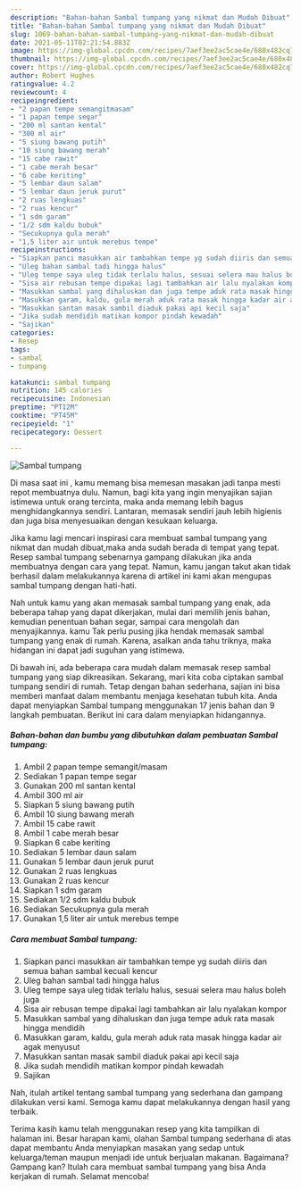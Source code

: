 ```yaml
---
description: "Bahan-bahan Sambal tumpang yang nikmat dan Mudah Dibuat"
title: "Bahan-bahan Sambal tumpang yang nikmat dan Mudah Dibuat"
slug: 1069-bahan-bahan-sambal-tumpang-yang-nikmat-dan-mudah-dibuat
date: 2021-05-11T02:21:54.883Z
image: https://img-global.cpcdn.com/recipes/7aef3ee2ac5cae4e/680x482cq70/sambal-tumpang-foto-resep-utama.jpg
thumbnail: https://img-global.cpcdn.com/recipes/7aef3ee2ac5cae4e/680x482cq70/sambal-tumpang-foto-resep-utama.jpg
cover: https://img-global.cpcdn.com/recipes/7aef3ee2ac5cae4e/680x482cq70/sambal-tumpang-foto-resep-utama.jpg
author: Robert Hughes
ratingvalue: 4.2
reviewcount: 4
recipeingredient:
- "2 papan tempe semangitmasam"
- "1 papan tempe segar"
- "200 ml santan kental"
- "300 ml air"
- "5 siung bawang putih"
- "10 siung bawang merah"
- "15 cabe rawit"
- "1 cabe merah besar"
- "6 cabe keriting"
- "5 lembar daun salam"
- "5 lembar daun jeruk purut"
- "2 ruas lengkuas"
- "2 ruas kencur"
- "1 sdm garam"
- "1/2 sdm kaldu bubuk"
- "Secukupnya gula merah"
- "1,5 liter air untuk merebus tempe"
recipeinstructions:
- "Siapkan panci masukkan air tambahkan tempe yg sudah diiris dan semua bahan sambal kecuali kencur"
- "Uleg bahan sambal tadi hingga halus"
- "Uleg tempe saya uleg tidak terlalu halus, sesuai selera mau halus boleh juga"
- "Sisa air rebusan tempe dipakai lagi tambahkan air lalu nyalakan kompor"
- "Masukkan sambal yang dihaluskan dan juga tempe aduk rata masak hingga mendidih"
- "Masukkan garam, kaldu, gula merah aduk rata masak hingga kadar air agak menyusut"
- "Masukkan santan masak sambil diaduk pakai api kecil saja"
- "Jika sudah mendidih matikan kompor pindah kewadah"
- "Sajikan"
categories:
- Resep
tags:
- sambal
- tumpang

katakunci: sambal tumpang 
nutrition: 145 calories
recipecuisine: Indonesian
preptime: "PT12M"
cooktime: "PT45M"
recipeyield: "1"
recipecategory: Dessert

---
```



![Sambal tumpang](https://img-global.cpcdn.com/recipes/7aef3ee2ac5cae4e/680x482cq70/sambal-tumpang-foto-resep-utama.jpg)

Di masa  saat ini , kamu memang bisa memesan masakan jadi tanpa mesti repot membuatnya dulu. Namun, bagi kita yang ingin menyajikan sajian istimewa untuk orang tercinta, maka anda memang lebih bagus menghidangkannya sendiri. Lantaran, memasak sendiri jauh lebih higienis dan juga bisa menyesuaikan dengan kesukaan keluarga.

Jika kamu lagi mencari inspirasi cara membuat sambal tumpang yang nikmat dan mudah dibuat,maka anda sudah berada di tempat yang tepat. Resep sambal tumpang  sebenarnya gampang dilakukan jika anda membuatnya dengan cara yang tepat. Namun, kamu jangan takut akan tidak berhasil dalam melakukannya 
karena di artikel ini kami akan mengupas sambal tumpang dengan hati-hati.  



Nah untuk kamu yang akan memasak sambal tumpang yang enak, ada beberapa tahap yang dapat dikerjakan, mulai dari memilih jenis bahan, kemudian penentuan bahan segar, sampai cara mengolah dan menyajikannya. kamu Tak perlu pusing jika hendak memasak sambal tumpang yang enak di rumah. Karena, asalkan anda  tahu triknya, maka hidangan ini dapat jadi suguhan yang istimewa.

Di bawah ini, ada beberapa cara mudah dalam memasak resep sambal tumpang yang siap dikreasikan. Sekarang, mari kita coba ciptakan sambal tumpang sendiri di rumah. Tetap dengan bahan sederhana, sajian ini bisa memberi manfaat dalam membantu menjaga kesehatan tubuh kita. Anda dapat menyiapkan Sambal tumpang menggunakan 17 jenis bahan dan 9 langkah pembuatan. Berikut ini cara dalam menyiapkan hidangannya.

<!--inarticleads1-->

##### Bahan-bahan dan bumbu yang dibutuhkan dalam pembuatan Sambal tumpang:

1. Ambil 2 papan tempe semangit/masam
1. Sediakan 1 papan tempe segar
1. Gunakan 200 ml santan kental
1. Ambil 300 ml air
1. Siapkan 5 siung bawang putih
1. Ambil 10 siung bawang merah
1. Ambil 15 cabe rawit
1. Ambil 1 cabe merah besar
1. Siapkan 6 cabe keriting
1. Sediakan 5 lembar daun salam
1. Gunakan 5 lembar daun jeruk purut
1. Gunakan 2 ruas lengkuas
1. Gunakan 2 ruas kencur
1. Siapkan 1 sdm garam
1. Sediakan 1/2 sdm kaldu bubuk
1. Sediakan Secukupnya gula merah
1. Gunakan 1,5 liter air untuk merebus tempe




<!--inarticleads2-->

##### Cara membuat Sambal tumpang:

1. Siapkan panci masukkan air tambahkan tempe yg sudah diiris dan semua bahan sambal kecuali kencur
1. Uleg bahan sambal tadi hingga halus
1. Uleg tempe saya uleg tidak terlalu halus, sesuai selera mau halus boleh juga
1. Sisa air rebusan tempe dipakai lagi tambahkan air lalu nyalakan kompor
1. Masukkan sambal yang dihaluskan dan juga tempe aduk rata masak hingga mendidih
1. Masukkan garam, kaldu, gula merah aduk rata masak hingga kadar air agak menyusut
1. Masukkan santan masak sambil diaduk pakai api kecil saja
1. Jika sudah mendidih matikan kompor pindah kewadah
1. Sajikan




Nah, itulah artikel tentang  sambal tumpang  yang sederhana dan gampang dilakukan versi kami. Semoga kamu dapat melakukannya dengan hasil yang terbaik. 

Terima kasih kamu telah menggunakan resep yang kita tampilkan di halaman ini. Besar harapan kami, olahan  Sambal tumpang sederhana di atas dapat membantu Anda menyiapkan masakan yang sedap untuk keluarga/teman maupun menjadi ide untuk berjualan makanan. Bagaimana? Gampang kan? Itulah cara membuat sambal tumpang yang bisa Anda kerjakan di rumah. Selamat mencoba!

